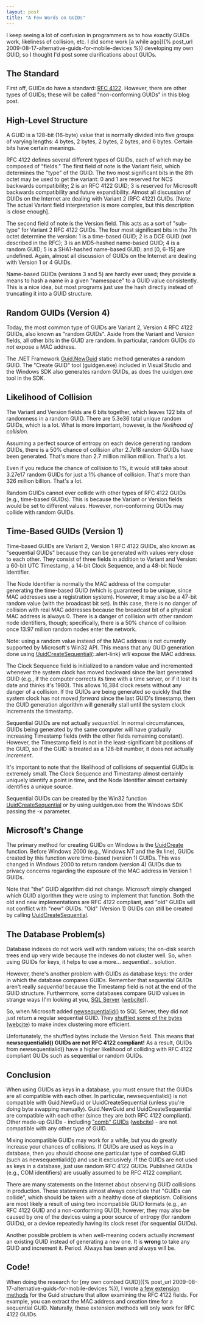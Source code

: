 ```yaml
---
layout: post
title: "A Few Words on GUIDs"
---
```

I keep seeing a lot of confusion in programmers as to how exactly GUIDs work, likeliness of collision, etc. I did some work [a while ago]({% post_url 2009-08-17-alternative-guids-for-mobile-devices %}) developing my own GUID, so I thought I'd post some clarifications about GUIDs.

## The Standard

First off, GUIDs do have a standard: [RFC 4122](http://www.apps.ietf.org/rfc/rfc4122.html). However, there are other types of GUIDs; these will be called "non-conforming GUIDs" in this blog post.

## High-Level Structure

A GUID is a 128-bit (16-byte) value that is normally divided into five groups of varying lengths: 4 bytes, 2 bytes, 2 bytes, 2 bytes, and 6 bytes. Certain bits have certain meanings.

RFC 4122 defines several different types of GUIDs, each of which may be composed of "fields." The first field of note is the Variant field, which determines the "type" of the GUID. The two most significant bits in the 8th octet may be used to get the variant: 0 and 1 are reserved for NCS backwards compatibility; 2 is an RFC 4122 GUID; 3 is reserved for Microsoft backwards compatibility and future expandibility. Almost all discussion of GUIDs on the Internet are dealing with Variant 2 (RFC 4122) GUIDs. [Note: The actual Variant field interpretation is more complex, but this description is close enough].

The second field of note is the Version field. This acts as a sort of "sub-type" for Variant 2 RFC 4122 GUIDs. The four most significant bits in the 7th octet determine the version: 1 is a time-based GUID; 2 is a DCE GUID (not described in the RFC); 3 is an MD5-hashed name-based GUID; 4 is a random GUID; 5 is a SHA1-hashed name-based GUID; and [0, 6-15] are undefined. Again, almost all discussion of GUIDs on the Internet are dealing with Version 1 or 4 GUIDs.

Name-based GUIDs (versions 3 and 5) are hardly ever used; they provide a means to hash a name in a given "namespace" to a GUID value consistently. This is a nice idea, but most programs just use the hash directly instead of truncating it into a GUID structure.

## Random GUIDs (Version 4)

Today, the most common type of GUIDs are Variant 2, Version 4 RFC 4122 GUIDs, also known as "random GUIDs". Aside from the Variant and Version fields, all other bits in the GUID are random. In particular, random GUIDs do _not_ expose a MAC address.

The .NET Framework [Guid.NewGuid](http://msdn.microsoft.com/en-us/library/system.guid.newguid.aspx) static method generates a random GUID. The "Create GUID" tool (guidgen.exe) included in Visual Studio and the Windows SDK also generates random GUIDs, as does the uuidgen.exe tool in the SDK.

## Likelihood of Collision

The Variant and Version fields are 6 bits together, which leaves 122 bits of randomness in a random GUID. There are 5.3e36 total unique random GUIDs, which is a lot. What is more important, however, is the _likelihood of collision_.

Assuming a perfect source of entropy on each device generating random GUIDs, there is a 50% chance of collision after 2.7e18 random GUIDs have been generated. That's more than 2.7 million million million. That's a lot.

Even if you reduce the chance of collision to 1%, it would still take about 3.27e17 random GUIDs for just a 1% chance of collision. That's more than 326 million billion. That's a lot.

Random GUIDs cannot ever collide with other types of RFC 4122 GUIDs (e.g., time-based GUIDs). This is because the Variant or Version fields would be set to different values. However, non-conforming GUIDs may collide with random GUIDs.

## Time-Based GUIDs (Version 1)

Time-based GUIDs are Variant 2, Version 1 RFC 4122 GUIDs, also known as "sequential GUIDs" because they can be generated with values very close to each other. They consist of three fields in addition to Variant and Version: a 60-bit UTC Timestamp, a 14-bit Clock Sequence, and a 48-bit Node Identifier.

The Node Identifier is normally the MAC address of the computer generating the time-based GUID (which is guaranteed to be unique, since MAC addresses use a registration system). However, it may also be a 47-bit random value (with the broadcast bit set). In this case, there is no danger of collision with real MAC addresses because the broadcast bit of a physical MAC address is always 0. There is a danger of collision with other random node identifiers, though; specifically, there is a 50% chance of collision once 13.97 million random nodes enter the network.

<div class="alert alert-info" markdown="1">
<i class="fa fa-hand-o-right fa-2x pull-left"></i>

Note: using a random value instead of the MAC address is not currently supported by Microsoft's Win32 API. This means that any GUID generation done using [UuidCreateSequential](http://msdn.microsoft.com/en-us/library/aa379322(VS.85).aspx){:.alert-link} _will_ expose the MAC address.
</div>

The Clock Sequence field is initialized to a random value and incremented whenever the system clock has moved backward since the last generated GUID (e.g., if the computer corrects its time with a time server, or if it lost its date and thinks it's 1980). This allows 16,384 clock resets without any danger of a collision. If the GUIDs are being generated so quickly that the system clock has not moved _forward_ since the last GUID's timestamp, then the GUID generation algorithm will generally stall until the system clock increments the timestamp.

Sequential GUIDs are not actually _sequential_. In normal circumstances, GUIDs being generated by the same computer will have gradually increasing Timestamp fields (with the other fields remaining constant). However, the Timestamp field is not in the least-significant bit positions of the GUID, so if the GUID is treated as a 128-bit number, it does not actually _increment_.

It's important to note that the likelihood of collisions of sequential GUIDs is extremely small. The Clock Sequence and Timestamp almost certainly uniquely identify a point in time, and the Node Identifier almost certainly identifies a unique source.

Sequential GUIDs can be created by the Win32 function [UuidCreateSequential](http://msdn.microsoft.com/en-us/library/aa379322(VS.85).aspx) or by using uuidgen.exe from the Windows SDK passing the -x parameter.

## Microsoft's Change

The primary method for creating GUIDs on Windows is the [UuidCreate](http://msdn.microsoft.com/en-us/library/aa379205(VS.85).aspx) function. Before Windows 2000 (e.g., Windows NT and the 9x line), GUIDs created by this function were time-based (version 1) GUIDs. This was changed in Windows 2000 to return random (version 4) GUIDs due to privacy concerns regarding the exposure of the MAC address in Version 1 GUIDs.

Note that "the" GUID algorithm did not change. Microsoft simply changed which GUID algorithm they were using to implement that function. Both the old and new implementations are RFC 4122 compliant, and "old" GUIDs will not conflict with "new" GUIDs. "Old" (Version 1) GUIDs can still be created by calling [UuidCreateSequential](http://msdn.microsoft.com/en-us/library/aa379322(VS.85).aspx).

## The Database Problem(s)

Database indexes do not work well with random values; the on-disk search trees end up very wide because the indexes do not cluster well. So, when using GUIDs for keys, it helps to use a more... _sequential..._ solution.

However, there's another problem with GUIDs as database keys: the order in which the database compares GUIDs. Remember that sequential GUIDs aren't really _sequential_ because the Timestamp field is not at the end of the GUID structure. Furthermore, some databases compare GUID values in strange ways (I'm looking at you, [SQL Server](https://docs.microsoft.com/en-us/archive/blogs/sqlprogrammability/how-are-guids-compared-in-sql-server-2005) ([webcite](http://www.webcitation.org/5ylIiAwyb))).

So, when Microsoft added [newsequentialid()](http://msdn.microsoft.com/en-us/library/ms189786.aspx) to SQL Server, they did not just return a regular sequential GUID. They [shuffled some of the bytes](http://www.jorriss.net/blog/jorriss/archive/2008/04/24/unraveling-the-mysteries-of-newsequentialid.aspx) ([webcite](http://www.webcitation.org/5ylItnhAb)) to make index clustering more efficient.

 

Unfortunately, the shuffled bytes include the Version field. This means that **newsequentialid() GUIDs are not RFC 4122 compliant!** As a result, GUIDs from newsequentialid() have a higher likelihood of colliding with RFC 4122 compliant GUIDs such as sequential or random GUIDs.

## Conclusion

When using GUIDs as keys in a database, you must ensure that the GUIDs are all compatible with each other. In particular, newsequentialid() is not compatible with Guid.NewGuid or UuidCreateSequential (unless you're doing byte swapping manually). Guid.NewGuid and UuidCreateSequential are compatible with each other (since they are both RFC 4122 compliant). Other made-up GUIDs - including ["comb" GUIDs](http://www.informit.com/articles/article.aspx?p=25862) ([webcite](http://www.webcitation.org/5ylJ1c1VK)) - are not compatible with any other type of GUID.

Mixing incompatible GUIDs may work for a while, but you do greatly increase your chances of collisions. If GUIDs are used as keys in a database, then you should choose one particular type of combed GUID (such as newsequentialid()) and use it exclusively. If the GUIDs are not used as keys in a database, just use random RFC 4122 GUIDs. Published GUIDs (e.g., COM identifiers) are usually assumed to be RFC 4122 compliant.

There are many statements on the Internet about observing GUID collisions in production. These statements almost always conclude that "GUIDs can collide", which should be taken with a healthy dose of skepticism. Collisions are most likely a result of using two incompatible GUID formats (e.g., an RFC 4122 GUID and a non-conforming GUID); however, they may also be caused by one of the devices using a poor source of entropy (for random GUIDs), or a device repeatedly having its clock reset (for sequential GUIDs).

Another possible problem is when well-meaning coders actually _increment_ an existing GUID instead of generating a new one. It is **wrong** to take any GUID and increment it. Period. Always has been and always will be.

## Code!

When doing the research for [my own combed GUID]({% post_url 2009-08-17-alternative-guids-for-mobile-devices %}), I wrote [a few extension methods](http://nitokitchensink.codeplex.com/SourceControl/changeset/view/57812#1006424) for the Guid structure that allow examining the RFC 4122 fields. For example, you can extract the MAC address and creation time for a sequential GUID. Naturally, these extension methods will only work for RFC 4122 GUIDs.

